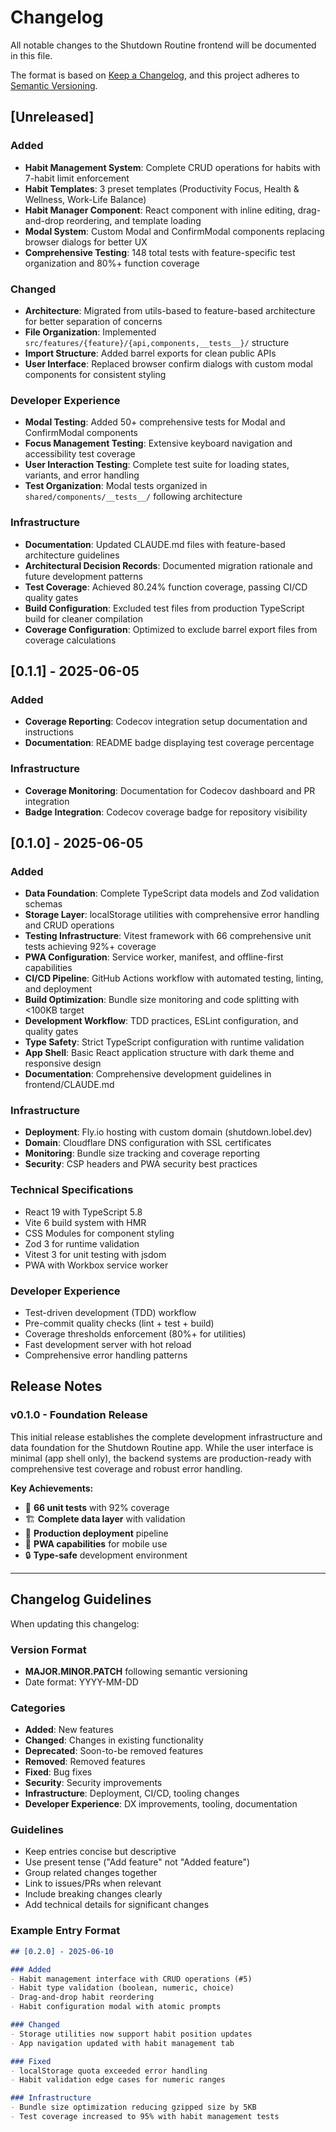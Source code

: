 # Changelog

All notable changes to the Shutdown Routine frontend will be documented in this file.

The format is based on [Keep a Changelog](https://keepachangelog.com/en/1.0.0/),
and this project adheres to [Semantic Versioning](https://semver.org/spec/v2.0.0.html).

## [Unreleased]

### Added

- **Habit Management System**: Complete CRUD operations for habits with 7-habit limit enforcement
- **Habit Templates**: 3 preset templates (Productivity Focus, Health & Wellness, Work-Life Balance)
- **Habit Manager Component**: React component with inline editing, drag-and-drop reordering, and template loading
- **Modal System**: Custom Modal and ConfirmModal components replacing browser dialogs for better UX
- **Comprehensive Testing**: 148 total tests with feature-specific test organization and 80%+ function coverage

### Changed

- **Architecture**: Migrated from utils-based to feature-based architecture for better separation of concerns
- **File Organization**: Implemented `src/features/{feature}/{api,components,__tests__}/` structure
- **Import Structure**: Added barrel exports for clean public APIs
- **User Interface**: Replaced browser confirm dialogs with custom modal components for consistent styling

### Developer Experience

- **Modal Testing**: Added 50+ comprehensive tests for Modal and ConfirmModal components
- **Focus Management Testing**: Extensive keyboard navigation and accessibility test coverage
- **User Interaction Testing**: Complete test suite for loading states, variants, and error handling
- **Test Organization**: Modal tests organized in `shared/components/__tests__/` following architecture

### Infrastructure

- **Documentation**: Updated CLAUDE.md files with feature-based architecture guidelines
- **Architectural Decision Records**: Documented migration rationale and future development patterns
- **Test Coverage**: Achieved 80.24% function coverage, passing CI/CD quality gates
- **Build Configuration**: Excluded test files from production TypeScript build for cleaner compilation
- **Coverage Configuration**: Optimized to exclude barrel export files from coverage calculations

## [0.1.1] - 2025-06-05

### Added

- **Coverage Reporting**: Codecov integration setup documentation and instructions
- **Documentation**: README badge displaying test coverage percentage

### Infrastructure

- **Coverage Monitoring**: Documentation for Codecov dashboard and PR integration
- **Badge Integration**: Codecov coverage badge for repository visibility

## [0.1.0] - 2025-06-05

### Added

- **Data Foundation**: Complete TypeScript data models and Zod validation schemas
- **Storage Layer**: localStorage utilities with comprehensive error handling and CRUD operations
- **Testing Infrastructure**: Vitest framework with 66 comprehensive unit tests achieving 92%+ coverage
- **PWA Configuration**: Service worker, manifest, and offline-first capabilities
- **CI/CD Pipeline**: GitHub Actions workflow with automated testing, linting, and deployment
- **Build Optimization**: Bundle size monitoring and code splitting with <100KB target
- **Development Workflow**: TDD practices, ESLint configuration, and quality gates
- **Type Safety**: Strict TypeScript configuration with runtime validation
- **App Shell**: Basic React application structure with dark theme and responsive design
- **Documentation**: Comprehensive development guidelines in frontend/CLAUDE.md

### Infrastructure

- **Deployment**: Fly.io hosting with custom domain (shutdown.lobel.dev)
- **Domain**: Cloudflare DNS configuration with SSL certificates
- **Monitoring**: Bundle size tracking and coverage reporting
- **Security**: CSP headers and PWA security best practices

### Technical Specifications

- React 19 with TypeScript 5.8
- Vite 6 build system with HMR
- CSS Modules for component styling
- Zod 3 for runtime validation
- Vitest 3 for unit testing with jsdom
- PWA with Workbox service worker

### Developer Experience

- Test-driven development (TDD) workflow
- Pre-commit quality checks (lint + test + build)
- Coverage thresholds enforcement (80%+ for utilities)
- Fast development server with hot reload
- Comprehensive error handling patterns

## Release Notes

### v0.1.0 - Foundation Release

This initial release establishes the complete development infrastructure and data foundation for the Shutdown Routine app. While the user interface is minimal (app shell only), the backend systems are production-ready with comprehensive test coverage and robust error handling.

**Key Achievements:**

- 🧪 **66 unit tests** with 92% coverage
- 🏗️ **Complete data layer** with validation
- 🚀 **Production deployment** pipeline
- 📱 **PWA capabilities** for mobile use
- 🔒 **Type-safe** development environment

---

## Changelog Guidelines

When updating this changelog:

### Version Format

- **MAJOR.MINOR.PATCH** following semantic versioning
- Date format: YYYY-MM-DD

### Categories

- **Added**: New features
- **Changed**: Changes in existing functionality
- **Deprecated**: Soon-to-be removed features
- **Removed**: Removed features
- **Fixed**: Bug fixes
- **Security**: Security improvements
- **Infrastructure**: Deployment, CI/CD, tooling changes
- **Developer Experience**: DX improvements, tooling, documentation

### Guidelines

- Keep entries concise but descriptive
- Use present tense ("Add feature" not "Added feature")
- Group related changes together
- Link to issues/PRs when relevant
- Include breaking changes clearly
- Add technical details for significant changes

### Example Entry Format

```markdown
## [0.2.0] - 2025-06-10

### Added
- Habit management interface with CRUD operations (#5)
- Habit type validation (boolean, numeric, choice)
- Drag-and-drop habit reordering
- Habit configuration modal with atomic prompts

### Changed
- Storage utilities now support habit position updates
- App navigation updated with habit management tab

### Fixed
- localStorage quota exceeded error handling
- Habit validation edge cases for numeric ranges

### Infrastructure
- Bundle size optimization reducing gzipped size by 5KB
- Test coverage increased to 95% with habit management tests
```
